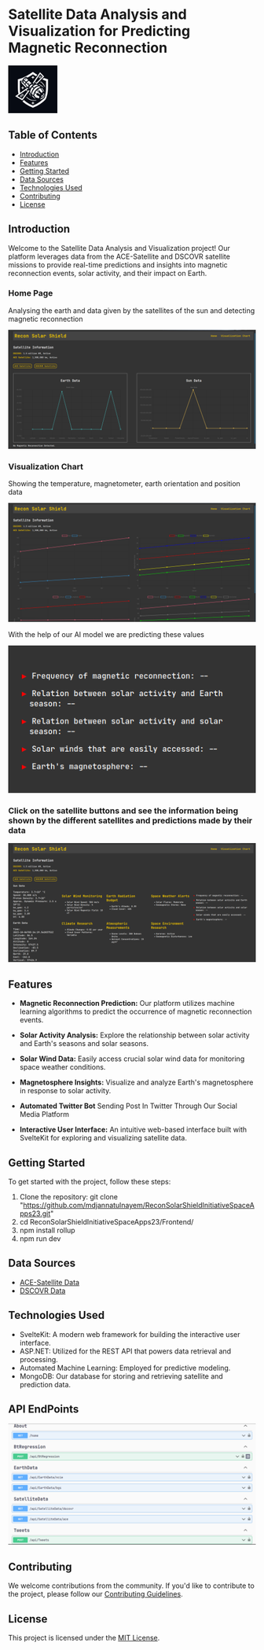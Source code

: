 # Satellite Data Analysis and Visualization for Predicting Magnetic Reconnection

<img src="https://github.com/mdjannatulnayem/ReconSolarShieldInitiativeSpaceApps23/blob/main/project_images/pro_logo.png" width="100">


## Table of Contents
- [Introduction](#introduction)
- [Features](#features)
- [Getting Started](#getting-started)
- [Data Sources](#data-sources)
- [Technologies Used](#technologies-used)
- [Contributing](#contributing)
- [License](#license)

## Introduction

Welcome to the Satellite Data Analysis and Visualization project! Our platform leverages data from the ACE-Satellite and DSCOVR satellite missions to provide real-time predictions and insights into magnetic reconnection events, solar activity, and their impact on Earth.

### Home Page

Analysing the earth and data given by the satellites of the sun and detecting magnetic reconnection

![Screenshot of the Web Interface](https://github.com/mdjannatulnayem/ReconSolarShieldInitiativeSpaceApps23/blob/main/project_images/p1.png)

### Visualization Chart

Showing the temperature, magnetometer, earth orientation and position data 

![Screenshot of the Web Interface](https://github.com/mdjannatulnayem/ReconSolarShieldInitiativeSpaceApps23/blob/main/project_images/p3.png)


With the help of our AI model we are predicting these values

![Screenshot of the Web Interface](https://github.com/mdjannatulnayem/ReconSolarShieldInitiativeSpaceApps23/blob/main/project_images/p2.png)


### Click on the satellite buttons and see the information being shown by the different satellites and predictions made by their data


![Screenshot of the Web Interface](https://github.com/mdjannatulnayem/ReconSolarShieldInitiativeSpaceApps23/blob/main/project_images/p4.png)



## Features

- **Magnetic Reconnection Prediction:** Our platform utilizes machine learning algorithms to predict the occurrence of magnetic reconnection events.
  
- **Solar Activity Analysis:** Explore the relationship between solar activity and Earth's seasons and solar seasons.

- **Solar Wind Data:** Easily access crucial solar wind data for monitoring space weather conditions.

- **Magnetosphere Insights:** Visualize and analyze Earth's magnetosphere in response to solar activity.
  
- **Automated Twitter Bot** Sending Post In Twitter Through Our Social Media Platform

- **Interactive User Interface:** An intuitive web-based interface built with SvelteKit for exploring and visualizing satellite data.

## Getting Started

To get started with the project, follow these steps:

1. Clone the repository: git clone "https://github.com/mdjannatulnayem/ReconSolarShieldInitiativeSpaceApps23.git"
2.  cd ReconSolarShieldInitiativeSpaceApps23/Frontend/
3.  npm install rollup
4.  npm run dev

## Data Sources

- [ACE-Satellite Data](https://science.nasa.gov/mission/ace/)
- [DSCOVR Data](https://www.nesdis.noaa.gov/current-satellite-missions/currently-flying/dscovr-deep-space-climate-observatory)

## Technologies Used

- SvelteKit: A modern web framework for building the interactive user interface.
- ASP.NET: Utilized for the REST API that powers data retrieval and processing.
- Automated Machine Learning: Employed for predictive modeling.
- MongoDB: Our database for storing and retrieving satellite and prediction data.

## API EndPoints

![Screenshot of the Web Interface](https://github.com/mdjannatulnayem/ReconSolarShieldInitiativeSpaceApps23/blob/main/project_images/p5.png)

## Contributing

We welcome contributions from the community. If you'd like to contribute to the project, please follow our [Contributing Guidelines](CONTRIBUTING.md).

## License

This project is licensed under the [MIT License](LICENSE).



